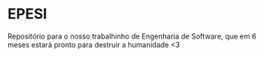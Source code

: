 # EPESI
Repositório para o nosso trabalhinho de Engenharia de Software, que em 6 meses estará pronto para destruir a humanidade &lt;3
